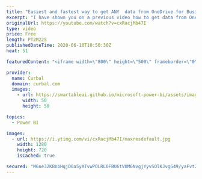 ```yaml
---
title: "Easiest and fastest way to get ANY  data from OneDrive for Business into Power BI"
excerpt: "I have shown you on a previous video how to get data from OneDrive to Power BI , but there is a better and faster way to do it now. Let me show you how!  Here you can download all the pbix files: https://curbal.com/donwload-center\r \r SUBSCRIBE to learn more about Power and Excel BI!\r https://www.youtube.com/channel/UCJ7UhloHSA4wAqPzyi6TOkw?sub_confirmation=1"
originalUrl: https://youtube.com/watch?v=cxRacjMb47I
type: video
price: Free
length: PT2M22S
publishedDateTime: 2020-06-10T10:50:30Z
heat: 51

featuredContent: "<iframe width=\"800\" height=\"500\" frameborder=\"0\" src=\"https://www.youtube.com/embed/cxRacjMb47I\" allow=\"accelerometer; autoplay; encrypted-media; gyroscope; picture-in-picture\" allowfullscreen></iframe>"

provider:
  name: Curbal
  domain: curbal.com
  images:
    - url: https://smartableai.github.io/microsoft-power-bi/assets/images/organizations/curbal.com-50x50.jpg
      width: 50
      height: 50

topics:
  - Power BI

images:
  - url: https://i.ytimg.com/vi/cxRacjMb47I/maxresdefault.jpg
    width: 1280
    height: 720
    isCached: true

secured: "M6ne32KBnbHqjD0a5yXTvwPOLRL0FBU6tVUM6NvgjYyvSOlKJvgG49/yaFvt2kgFx0OJiXgFy+jwQis4yJyYb+xEMYFpEpAr5hTQyD1yi8YUoZ1Nc5NgWBLEz+F3+naTz597XmJnXUzdRuGprNRVss5pQs13BhfX6cZYoGXrlPqqonD1C6HFj8UMKD69Egh4Fi0qbyShFE7XnYM3LemUXubqc5IRNr4CmT8C/le18vCabE1n0JsF9GKteXmzlRtV+f9gK2v83cy6nLstNM/ABE9daM1p/SdQNnYF+3iDizqGr3+zOqudJ5SWZ/ZiSkalKdaUJqyjldOx+u7+I4hvl6qAqyI0r936/vY+xq5lW9vUq0MUGdove3/jrTbSLm7RmpSsKMA4xsKAFXO69zNJYqCU9s5N5/hiHway0htF9ho=;vrXuV+d46uJi/cwji1zw3w=="
---
```


